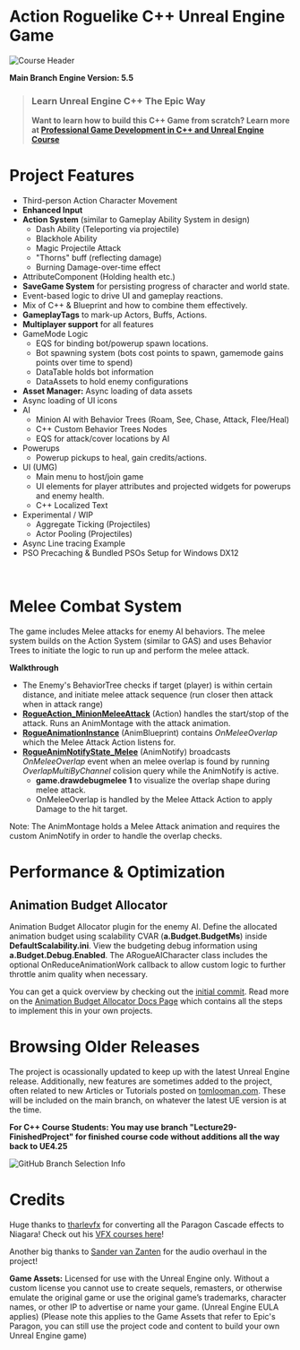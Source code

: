 # Action Roguelike C++ Unreal Engine Game

![Course Header](https://i0.wp.com/www.tomlooman.com/wp-content/uploads/2023/05/coursecpp_banner_widenarrow-3.png)

**Main Branch Engine Version: 5.5** <br>

> ### Learn Unreal Engine C++ The Epic Way
> **Want to learn how to build this C++ Game from scratch? Learn more at [Professional Game Development in C++ and Unreal Engine Course](https://courses.tomlooman.com/p/unrealengine-cpp?coupon_code=COMMUNITY15&src=github)**

# Project Features

- Third-person Action Character Movement
- **Enhanced Input**
- **Action System** (similar to Gameplay Ability System in design)
  - Dash Ability (Teleporting via projectile)
  - Blackhole Ability
  - Magic Projectile Attack
  - "Thorns" buff (reflecting damage)
  - Burning Damage-over-time effect
- AttributeComponent (Holding health etc.)
- **SaveGame System** for persisting progress of character and world state.
- Event-based logic to drive UI and gameplay reactions.
- Mix of C++ & Blueprint and how to combine them effectively.
- **GameplayTags** to mark-up Actors, Buffs, Actions.
- **Multiplayer support** for all features
- GameMode Logic
  - EQS for binding bot/powerup spawn locations.
  - Bot spawning system (bots cost points to spawn, gamemode gains points over time to spend)
  - DataTable holds bot information
  - DataAssets to hold enemy configurations
- **Asset Manager:** Async loading of data assets
- Async loading of UI icons
- AI
  - Minion AI with Behavior Trees (Roam, See, Chase, Attack, Flee/Heal)
  - C++ Custom Behavior Trees Nodes
  - EQS for attack/cover locations by AI
- Powerups
  - Powerup pickups to heal, gain credits/actions.
- UI (UMG)
  - Main menu to host/join game
  - UI elements for player attributes and projected widgets for powerups and enemy health.
  - C++ Localized Text
- Experimental / WIP
  - Aggregate Ticking (Projectiles)
  - Actor Pooling (Projectiles)
- Async Line tracing Example
- PSO Precaching & Bundled PSOs Setup for Windows DX12

<br>

# Melee Combat System

The game includes Melee attacks for enemy AI behaviors. The melee system builds on the Action System (similar to GAS) and uses Behavior Trees to initiate the logic to run up and perform the melee attack.

**Walkthrough**
- The Enemy's BehaviorTree checks if target (player) is within certain distance, and initiate melee attack sequence (run closer then attack when in attack range)
- **[RogueAction_MinionMeleeAttack](https://github.com/tomlooman/ActionRoguelike/blob/master/Source/ActionRoguelike/AI/RogueAction_MinionMeleeAttack.cpp)** (Action) handles the start/stop of the attack. Runs an AnimMontage with the attack animation. 
- **[RogueAnimationInstance](https://github.com/tomlooman/ActionRoguelike/blob/master/Source/ActionRoguelike/Animation/RogueAnimInstance.cpp)** (AnimBlueprint) contains *OnMeleeOverlap* which the Melee Attack Action listens for.
- **[RogueAnimNotifyState_Melee](https://github.com/tomlooman/ActionRoguelike/blob/master/Source/ActionRoguelike/Animation/RogueAnimNotifyState_Melee.cpp)** (AnimNotify) broadcasts *OnMeleeOverlap* event when an melee overlap is found by running *OverlapMultiByChannel* colision query while the AnimNotify is active.
  - **game.drawdebugmelee 1** to visualize the overlap shape during melee attack.
  - OnMeleeOverlap is handled by the Melee Attack Action to apply Damage to the hit target.

Note: The AnimMontage holds a Melee Attack animation and requires the custom AnimNotify in order to handle the overlap checks.

# Performance & Optimization

## Animation Budget Allocator
 
Animation Budget Allocator plugin for the enemy AI. Define the allocated animation budget using scalability CVAR (**a.Budget.BudgetMs**) inside **DefaultScalability.ini**. View the budgeting debug information using **a.Budget.Debug.Enabled**. The ARogueAICharacter class includes the optional OnReduceAnimationWork callback to allow custom logic to further throttle anim quality when necessary.

You can get a quick overview by checking out the [initial commit](https://github.com/tomlooman/ActionRoguelike/commit/bbf4ea3f1af05d2b3acdbcc3d2312137015d5789). Read more on the [Animation Budget Allocator Docs Page](https://dev.epicgames.com/documentation/en-us/unreal-engine/animation-budget-allocator-in-unreal-engine) which contains all the steps to implement this in your own projects.

# Browsing Older Releases

The project is ocassionally updated to keep up with the latest Unreal Engine release. Additionally, new features are sometimes added to the project, often related to new Articles or Tutorials posted on [tomlooman.com](https://tomlooman.com). These will be included on the main branch, on whatever the latest UE version is at the time.

**For C++ Course Students: You may use branch "Lecture29-FinishedProject" for finished course code without additions all the way back to UE4.25**

![GitHub Branch Selection Info](https://www.tomlooman.com/wp-content/uploads/2021/01/github_branchesinfo.jpg)

# Credits

Huge thanks to [tharlevfx](https://www.tharlevfx.com/) for converting all the Paragon Cascade effects to Niagara! Check out his [VFX courses here](https://tharlevfx.gumroad.com/)!

Another big thanks to [Sander van Zanten](https://www.sandervanzanten.nl/) for the audio overhaul in the project!


**Game Assets:** Licensed for use with the Unreal Engine only. Without a custom license you cannot use to create sequels, remasters, or otherwise emulate the original game or use the original game’s trademarks, character names, or other IP to advertise or name your game. (Unreal Engine EULA applies) (Please note this applies to the Game Assets that refer to Epic's Paragon, you can still use the project code and content to build your own Unreal Engine game)

